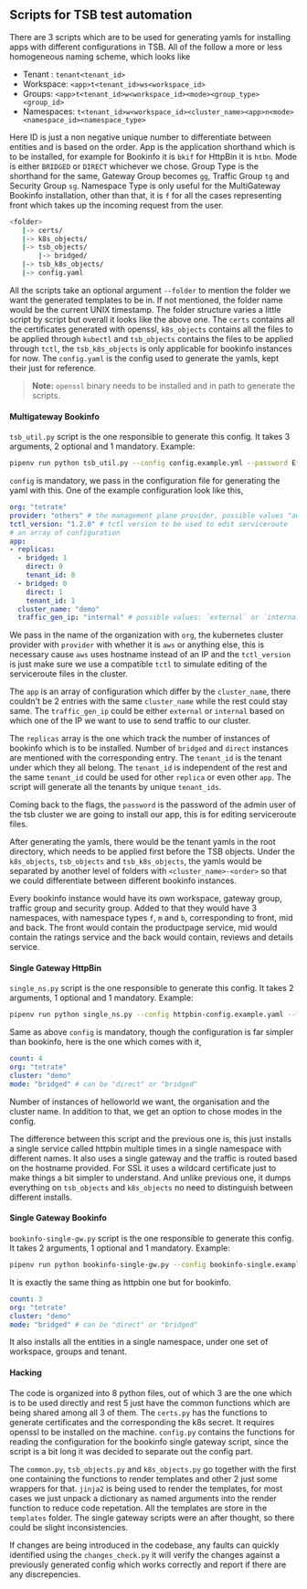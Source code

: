## Scripts for TSB test automation
There are 3 scripts which are to be used for generating yamls for installing apps with different configurations in TSB. All of the follow a more or less homogeneous naming scheme, which looks like
 
 - Tenant : `tenant<tenant_id>`
 - Workspace: `<app>t<tenant_id>ws<workspace_id>`
 - Groups: `<app>t<tenant_id>w<workspace_id><mode><group_type><group_id>`
 - Namespaces: `t<tenant_id>w<workspace_id><cluster_name><app>n<mode><namespace_id><namespace_type>`

 Here ID is just a non negative unique number to differentiate between entities and is based on the order. App is the application shorthand which is to be installed, for example for Bookinfo it is `bkif` for HttpBin it is `htbn`. Mode is either `BRIDGED` or `DIRECT` whichever we chose. Group Type is the shorthand for the same, Gateway Group becomes `gg`, Traffic Group `tg` and Security Group `sg`. Namespace Type is only useful for the MultiGateway Bookinfo installation, other than that, it is `f` for all the cases representing front which takes up the incoming request from the user.

 ```bash
 <folder>
    |-> certs/
    |-> k8s_objects/
    |-> tsb_objects/
        |-> bridged/
    |-> tsb_k8s_objects/
    |-> config.yaml
 ```

All the scripts take an optional argument `--folder` to mention the folder we want the generated templates to be in. If not mentioned, the folder name would be the current UNIX timestamp. The folder structure varies a little script by script but overall it looks like the above one. The `certs` contains all the certificates generated with openssl, `k8s_objects` contains all the files to be applied through `kubectl` and `tsb_objects` contains the files to be applied through `tctl`, the `tsb_k8s_objects` is only applicable for bookinfo instances for now. The `config.yaml` is the config used to generate the yamls, kept their just for reference.

> **Note:** `openssl` binary needs to be installed and in path to generate the scripts.

#### Multigateway Bookinfo
`tsb_util.py` script is the one responsible to generate this config. It takes 3 arguments, 2 optional and 1 mandatory. Example:
```bash
pipenv run python tsb_util.py --config config.example.yml --password E*oWGjD4Zf61IZ%i --folder apple
```
`config` is mandatory, we pass in the configuration file for generating the yaml with this. One of the example configuration look like this, 
```yaml
org: "tetrate"
provider: "others" # the management plane provider, possible values "aws", "others"
tctl_version: "1.2.0" # tctl version to be used to edit serviceroute
# an array of configuration
app:
- replicas:
  - bridged: 1
    direct: 0
    tenant_id: 0
  - bridged: 0
    direct: 1
    tenant_id: 1
  cluster_name: "demo"
  traffic_gen_ip: "internal" # possible values: `external` or `internal`
```
We pass in the name of the organization with `org`, the kubernetes cluster provider with `provider` with whether it is `aws` or anything else, this is necessary cause `aws` uses hostname instead of an IP and the `tctl_version` is just make sure we use a compatible `tctl` to simulate editing of the serviceroute files in the cluster. 

The `app` is an array of configuration which differ by the `cluster_name`, there couldn't be 2 entries with the same `cluster_name` while the rest could stay same. The `traffic_gen_ip` could be either `external` or `internal` based on which one of the IP we want to use to send traffic to our cluster.

The `replicas` array is the one which track the number of instances of bookinfo which is to be installed. Number of `bridged` and `direct` instances are mentioned with the corresponding entry. The `tenant_id` is the tenant under which they all belong. The `tenant_id` is independent of the rest and the same `tenant_id` could be used for other `replica` or even other `app`. The script will generate all the tenants by unique `tenant_ids`.

Coming back to the flags, the `password` is the password of the admin user of the tsb cluster we are going to install our app, this is for editing serviceroute files.

After generating the yamls, there would be the tenant yamls in the root directory, which needs to be applied first before the TSB objects. Under the `k8s_objects`, `tsb_objects` and `tsb_k8s_objects`, the yamls would be separated by another level of folders with `<cluster_name>-<order>` so that we could differentiate between different bookinfo instances.

Every bookinfo instance would have its own workspace, gateway group, traffic group and security group. Added to that they would have 3 namespaces, with namespace types `f`, `m` and `b`, corresponding to front, mid and back. The front would contain the productpage service, mid would contain the ratings service and the back would contain, reviews and details service.

#### Single Gateway HttpBin
`single_ns.py` script is the one responsible to generate this config. It takes 2 arguments, 1 optional and 1 mandatory. Example:
```bash
pipenv run python single_ns.py --config httpbin-config.example.yaml --folder orange
```
Same as above `config` is mandatory, though the configuration is far simpler than bookinfo, here is the one which comes with it,
```yaml
count: 4
org: "tetrate"
cluster: "demo"
mode: "bridged" # can be "direct" or "bridged"
```
Number of instances of helloworld we want, the organisation and the cluster name. In addition to that, we get an option to chose modes in the config.

The difference between this script and the previous one is, this just installs a single service called httpbin multiple times in a single namespace with different names. It also uses a single gateway and the traffic is routed based on the hostname provided. For SSL it uses a wildcard certificate just to make things a bit simpler to understand. And unlike previous one, it dumps everything on `tsb_objects` and `k8s_objects` no need to distinguish between different installs.

#### Single Gateway Bookinfo
`bookinfo-single-gw.py` script is the one responsible to generate this config. It takes 2 arguments, 1 optional and 1 mandatory. Example:
```bash
pipenv run python bookinfo-single-gw.py --config bookinfo-single.example.yml --folder mango
```
It is exactly the same thing as httpbin one but for bookinfo.
```yaml
count: 3
org: "tetrate"
cluster: "demo"
mode: "bridged" # can be "direct" or "bridged"
```

It also installs all the entities in a single namespace, under one set of workspace, groups and tenant. 


#### Hacking

The code is organized into 8 python files, out of which 3 are the one which is to be used directly and rest 5 just have the common functions which are being shared among all 3 of them. The `certs.py` has the functions to generate certificates and the corresponding the k8s secret. It requires openssl to be installed on the machine. `config.py` contains the functions for reading the configuration for the bookinfo single gateway script, since the script is a bit long it was decided to separate out the config part. 

The `common.py`, `tsb_objects.py` and `k8s_objects.py` go together with the first one containing the functions to render templates and other 2 just some wrappers for that. `jinja2` is being used to render the templates, for most cases we just unpack a dictionary as named arguments into the render function to reduce code repetation. All the templates are store in the `templates` folder. The single gateway scripts were an after thought, so there could be slight inconsistencies.

If changes are being introduced in the codebase, any faults can quickly identified using the `changes_check.py` it will verify the changes against a previously generated config which works correctly and report if there are any discrepencies.
